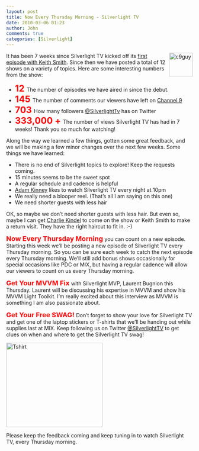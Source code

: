 ```yaml
---
layout: post
title: Now Every Thursday Morning - Silverlight TV
date: 2010-03-06 01:23
author: John
comments: true
categories: [Silverlight]
---
```

<p><a href="http://channel9.msdn.com/"><img style="border-bottom: 0px; border-left: 0px; margin: 0px 0px 0px 10px; display: inline; border-top: 0px; border-right: 0px" title="c9guy" border="0" alt="c9guy" align="right" src="/wp-content/uploads/files/media/image/WindowsLiveWriter/NowBacktoOurRegularlyScheduledProgram_12D7A/c9guy_3.png" width="64" height="64" /></a>It has been 7 weeks since Silverlight TV kicked off its <a href="http://channel9.msdn.com/shows/SilverlightTV/Out-of-Browser-in-Silverlight-4-Silverlight-TV-Episode-1/">first episode with Keith Smith</a>. Since then we have posted a total of 12 shows on a variety of topics. Here are some interesting numbers from the show: </p>  <ul>   <li><strong><font color="#ff0000" size="5">12 </font></strong>The number of episodes we have aired in since the debut. </li>    <li><strong><font color="#ff0000" size="5">145 </font></strong>The number of comments our viewers have left on <a href="http://channel9.msdn.com/">Channel 9</a> </li>    <li><strong><font color="#ff0000" size="5">703 </font></strong>How many followers <a href="http://twitter.com/silverlighttv">@SilverlightTv</a> has on Twitter </li>    <li><strong><font size="5"><font color="#ff0000">333,000 +</font>&#160;</font></strong>The number of views Silverlight TV has had in 7 weeks! Thank you so much for watching! </li> </ul>  <p>Along the way we learned a few things, gotten some great feedback, and we will be making a few minor changes over the next few weeks. Some things we have learned:</p>  <ul>   <li>There is no end of Silverlight topics to explore! Keep the requests coming. </li>    <li>15 minutes seems to be the sweet spot </li>    <li>A regular schedule and cadence is helpful </li>    <li><a href="http://adamkinney.wordpress.com/">Adam Kinney</a> likes to watch Silverlight TV every night at 10pm </li>    <li>We really need a blooper reel. (That’s all I am saying on this one) </li>    <li>We need shorter guests with less hair </li> </ul>  <p>OK, so maybe we don’t need shorter guests with less hair. But even so, maybe I can get <a href="http://channel9.msdn.com/posts/LarryLarsen/Countdown-to-MIX10-Charlie-Kindel-and-Windows-Phone-7-Series/">Charlie Kindel</a> to come on the show or Keith Smith to make a return visit. They have the right haircut to fit in. :-)</p>  <p><font color="#ff0000" size="4"><strong>Now Every Thursday Morning </strong></font>you can count on a new episode. Starting this week we’ll be posting a new episode of Silverlight TV every Thursday morning. So you can be sure each week to catch the next episode every Thursday morning. We’ll still add bonus shows occasionally for special occasions like PDC or MIX, but having a regular cadence will allow our viewers to count on us every Thursday morning. </p>  <p><font color="#ff0000" size="4"><strong>Get Your MVVM Fix </strong></font>with Silverlight MVP, Laurent Bugnion this Thursday. Laurent will be discussing his expertise in MVVM and show his MVVM Light Toolkit. I’m really excited about this interview as MVVM is something I am also passionate about.&#160; </p>  <p><font color="#ff0000" size="4"><strong>Get Your Free SWAG! </strong></font>Don’t forget to show your love for Silverlight TV and get one of the laptop stickers or T-shirts that we’ll be handing out while supplies last at MIX. Keep following us on Twitter <a href="http://twitter.com/silverlighttv">@SilverlightTV</a> to get clues on when and where to get the Silverlight TV swag!</p>  <p><a href="http://channel9.msdn.com/shows/SilverlightTV/"><img style="border-right-width: 0px; display: inline; border-top-width: 0px; border-bottom-width: 0px; border-left-width: 0px" title="Tshirt" border="0" alt="Tshirt" src="/wp-content/uploads/files/media/image/WindowsLiveWriter/NowBacktoOurRegularlyScheduledProgram_12D7A/Tshirt_3.png" width="260" height="228" /></a> </p>  <p>Please keep the feedback coming and keep tuning in to watch Silverlight TV, every Thursday morning.</p>

